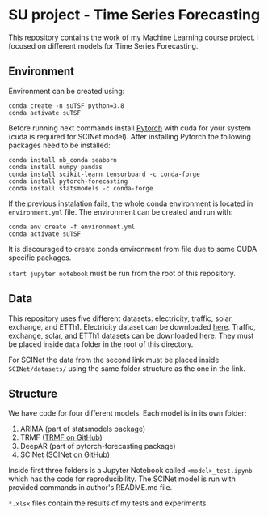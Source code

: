 # SU project - Time Series Forecasting

This repository contains the work of my Machine Learning course project. I focused on different models for Time Series Forecasting.

## Environment

Environment can be created using:
```
conda create -n suTSF python=3.8
conda activate suTSF
```
Before running next commands install [Pytorch](https://pytorch.org/) with cuda for your system (cuda is required for SCINet model). After installing Pytorch the following packages need to be installed:
```
conda install nb_conda seaborn
conda install numpy pandas
conda install scikit-learn tensorboard -c conda-forge
conda install pytorch-forecasting
conda install statsmodels -c conda-forge
```
If the previous instalation fails, the whole conda environment is located in `environment.yml` file. The environment can be created and run with:
```
conda env create -f environment.yml
conda activate suTSF
```
It is discouraged to create conda environment from file due to some CUDA specific packages.

`start jupyter notebook` must be run from the root of this repository.

## Data

This repository uses five different datasets: electricity, traffic, solar, exchange, and ETTh1.
Electricity dataset can be downloaded [here](https://archive.ics.uci.edu/ml/datasets/ElectricityLoadDiagrams20112014). Traffic, exchange, solar, and ETTh1 datasets can be downloaded [here](https://drive.google.com/drive/folders/1Gv1MXjLo5bLGep4bsqDyaNMI2oQC9GH2?usp=sharing). They must be placed inside `data` folder in the root of this directory.

For SCINet the data from the second link must be placed inside `SCINet/datasets/` using the same folder structure as the one in the link.

## Structure

We have code for four different models. Each model is in its own folder:

1. ARIMA (part of statsmodels package)
2. TRMF ([TRMF on GitHub](https://github.com/SemenovAlex/trmf))
3. DeepAR (part of pytorch-forecasting package)
4. SCINet ([SCINet on GitHub](https://github.com/cure-lab/SCINet))

Inside first three folders is a Jupyter Notebook called `<model>_test.ipynb` which has the code for reproducibility. The SCINet model is run with provided commands in author's README.md file.

`*.xlsx` files contain the results of my tests and experiments.